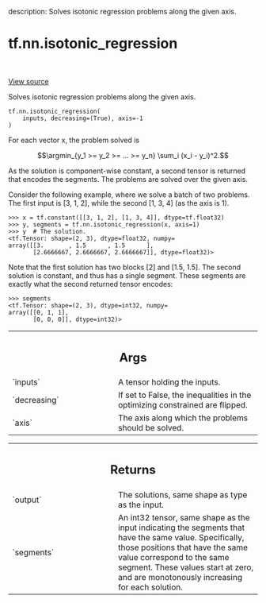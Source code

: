description: Solves isotonic regression problems along the given axis.

<div itemscope itemtype="http://developers.google.com/ReferenceObject">
<meta itemprop="name" content="tf.nn.isotonic_regression" />
<meta itemprop="path" content="Stable" />
</div>

# tf.nn.isotonic_regression

<!-- Insert buttons and diff -->

<table class="tfo-notebook-buttons tfo-api nocontent" align="left">

</table>

<a target="_blank" href="/code/stable/tensorflow/python/ops/nn_ops.py">View source</a>



Solves isotonic regression problems along the given axis.

<pre class="devsite-click-to-copy prettyprint lang-py tfo-signature-link">
<code>tf.nn.isotonic_regression(
    inputs, decreasing=(True), axis=-1
)
</code></pre>



<!-- Placeholder for "Used in" -->

For each vector x, the problem solved is

$$\argmin_{y_1 >= y_2 >= ... >= y_n} \sum_i (x_i - y_i)^2.$$

As the solution is component-wise constant, a second tensor is returned that
encodes the segments. The problems are solved over the given axis.

Consider the following example, where we solve a batch of two problems. The
first input is [3, 1, 2], while the second [1, 3, 4] (as the axis is 1).
```
>>> x = tf.constant([[3, 1, 2], [1, 3, 4]], dtype=tf.float32)
>>> y, segments = tf.nn.isotonic_regression(x, axis=1)
>>> y  # The solution.
<tf.Tensor: shape=(2, 3), dtype=float32, numpy=
array([[3.       , 1.5      , 1.5      ],
       [2.6666667, 2.6666667, 2.6666667]], dtype=float32)>
```

Note that the first solution has two blocks [2] and [1.5, 1.5]. The second
solution is constant, and thus has a single segment. These segments are
exactly what the second returned tensor encodes:

```
>>> segments
<tf.Tensor: shape=(2, 3), dtype=int32, numpy=
array([[0, 1, 1],
       [0, 0, 0]], dtype=int32)>
```


<!-- Tabular view -->
 <table class="responsive fixed orange">
<colgroup><col width="214px"><col></colgroup>
<tr><th colspan="2"><h2 class="add-link">Args</h2></th></tr>

<tr>
<td>
`inputs`
</td>
<td>
A tensor holding the inputs.
</td>
</tr><tr>
<td>
`decreasing`
</td>
<td>
If set to False, the inequalities in the optimizing constrained
are flipped.
</td>
</tr><tr>
<td>
`axis`
</td>
<td>
The axis along which the problems should be solved.
</td>
</tr>
</table>



<!-- Tabular view -->
 <table class="responsive fixed orange">
<colgroup><col width="214px"><col></colgroup>
<tr><th colspan="2"><h2 class="add-link">Returns</h2></th></tr>

<tr>
<td>
`output`
</td>
<td>
The solutions, same shape as type as the input.
</td>
</tr><tr>
<td>
`segments`
</td>
<td>
An int32 tensor, same shape as the input indicating the segments
that have the same value. Specifically, those positions that have the same
value correspond to the same segment. These values start at zero, and are
monotonously increasing for each solution.
</td>
</tr>
</table>

